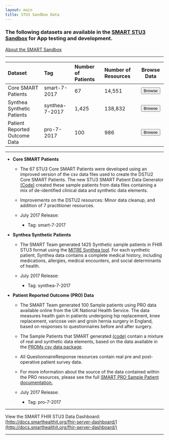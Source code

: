 ```yaml
---
layout: main
title: STU3 Sandbox Data
---
```


### The following datasets are available in the [SMART STU3 Sandbox](https://sandbox.smarthealthit.org/smartstu3) for App testing and development.

[About the SMART Sandbox](http://docs.smarthealthit.org/sandbox/)

---


<div class="before-table"></div>

| Dataset|Tag|Number of Patients|Number of Resources| Browse Data|
| :-------------|:--------|:-------|:--------|:--------:|
| Core SMART Patients |smart-7-2017 |67  |14,551 |<button href="#" class="open-picker" data-tags="smart-7-2017" data-stu="stu3-open-sandbox">Browse</button>|
| Synthea Synthetic Patients | synthea-7-2017 |1,425 | 138,832   |<button href="#" class="open-picker" data-tags="synthea-7-2017" data-stu="stu3-open-sandbox">Browse</button>|
| Patient Reported Outcome Data | pro-7-2017 |100 |986 |<button href="#" class="open-picker" data-tags="pro-7-2017" data-stu="stu3-open-sandbox">Browse</button>|


---

* **Core SMART Patients** 
  * The 67 STU3 Core SMART Patients were developed using an improved version of the csv data files used to create the DSTU2 Core SMART Patients. The new STU3 SMART Patient Data Generator [(Code)](https://github.com/smart-on-fhir/sample-patients-stu3) created these sample patients from data files containing a mix of de-identified clinical data and synthetic data elements.
  * Improvements on the DSTU2 resources: Minor data cleanup, and addition of 7 practitioner resources.  
  
  * July 2017 Release:
    * Tag: smart-7-2017
    
    
* **Synthea Synthetic Patients** 
  * The SMART Team generated 1425 Synthetic sample patients in FHIR STU3 format using the [MITRE Synthea tool](https://synthetichealth.github.io/synthea/). For each synthetic patient, Synthea data contains a complete medical history, including medications, allergies, medical encounters, and social determinants of health. 
  
  * July 2017 Release:
    * Tag: synthea-7-2017
    
    
* **Patient Reported Outcome (PRO) Data**
  * The SMART Team generated 100 Sample patients using PRO data available online from the UK National Health Service. The data measures health gain in patients undergoing hip replacement, knee replacement, varicose vein and groin hernia surgery in England, based on responses to questionnaires before and after surgery.
  * The Sample Patients that SMART generated [(code)](https://github.com/smart-on-fhir/sample-patients-prom) contain a mixture of real and synthetic data elements, based on the data available in the [PROMs csv data package](http://content.digital.nhs.uk/catalogue/PUB23908).
  * All QuestionnaireResponse resources contain real pre and post-operative patient survey data. 
  * For more information about the source of the data contained within the PRO resources, please see the full [SMART PRO Sample Patient documentation.](http://docs.smarthealthit.org/data/pro-full) 
  
  * July 2017 Release:
    * Tag: pro-7-2017
 
 ---
 
View the SMART FHIR STU3 Data Dashboard: [http://docs.smarthealthit.org/fhir-server-dashboard/](http://docs.smarthealthit.org/fhir-server-dashboard/)
 
 ---

 

